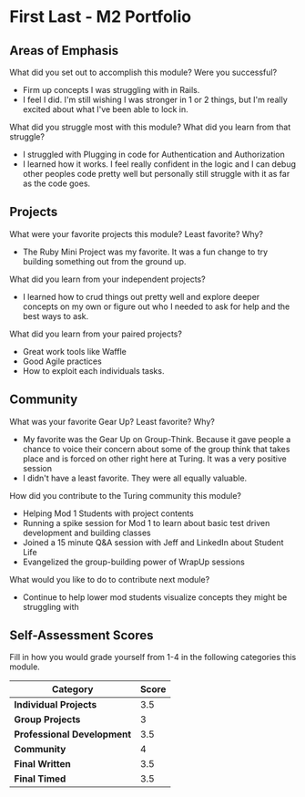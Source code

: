 # First Last - M2 Portfolio

## Areas of Emphasis

What did you set out to accomplish this module? Were you successful?
  * Firm up concepts I was struggling with in Rails.
  * I feel I did. I'm still wishing I was stronger in 1 or 2 things, but I'm really excited about what I've been able to lock in.

What did you struggle most with this module? What did you learn from that struggle?
  * I struggled with Plugging in code for Authentication and Authorization
  * I learned how it works. I feel really confident in the logic and I can debug other peoples code pretty well but personally still struggle with it as far as the code goes.

## Projects

What were your favorite projects this module? Least favorite? Why?
  * The Ruby Mini Project was my favorite. It was a fun change to try building something out from the ground up.

What did you learn from your independent projects?
  * I learned how to crud things out pretty well and explore deeper concepts on my own or figure out who I needed to ask for help and the best ways to ask.

What did you learn from your paired projects?
  * Great work tools like Waffle
  * Good Agile practices
  * How to exploit each individuals tasks.

## Community

What was your favorite Gear Up? Least favorite? Why?
  * My favorite was the Gear Up on Group-Think. Because it gave people a chance to voice their concern about some of the group think that takes place and is forced on other right here at Turing. It was a very positive session
  * I didn't have a least favorite. They were all equally valuable.

How did you contribute to the Turing community this module?
  * Helping Mod 1 Students with project contents
  * Running a spike session for Mod 1 to learn about basic test driven development and building classes
  * Joined a 15 minute Q&A session with Jeff and LinkedIn about Student Life
  * Evangelized the group-building power of WrapUp sessions

What would you like to do to contribute next module?
  * Continue to help lower mod students visualize concepts they might be struggling with

## Self-Assessment Scores

Fill in how you would grade yourself from 1-4 in the following categories this module.

| Category                     | Score |
| -----------------------------| ----- |
| **Individual Projects**      |  3.5  |
| **Group Projects**           |   3   |
| **Professional Development** |  3.5  |
| **Community**                |   4   |
| **Final Written**            |  3.5  |
| **Final Timed**              |  3.5  |
